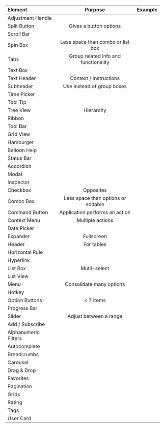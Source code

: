 | Element | Purpose | Example |
| :------ | :-----: | ------: |
| Adjustment Handle | | |
| Split Button | Gives a button options | |
| Scroll Bar | | |
| Spin Box | Less space than combo or list box | |
| Tabs | Group related info and functionality | |
| Text Box | | |
| Text Header | Context / Instructions | |
| Subheader | Use instead of group boxes | |
| Time Picker | | |
| Tool Tip | | |
| Tree View | Hierarchy | |
| Ribbon | | |
| Tool Bar | | |
| Grid View | | |
| Hamburger | | |
| Balloon Help | | |
| Status Bar | | |
| Accordion | | |
| Modal | | |
| Inspector | | |
| Checkbox | Opposites | |
| Combo Box | Less space than options or editable | |
| Command Button | Application performs an action | |
| Context Menu | Multiple actions | |
| Date Picker | | |
| Expander | Fullscreen | |
| Header | For tables | |
| Horizontal Rule | | |
| Hyperlink | | |
| List Box | Mutli-select | |
| List View | | |
| Menu | Consolidate many options | |
| Hotkey | | |
| Option Buttons | < 7 items | |
| Progress Bar | | |
| Slider | Adjust between a range | |
| Add / Subscribe | | |
| Alphanumeric Filters | | |
| Autocomplete | | |
| Breadcrumbs | | |
| Carousel | | |
| Drag & Drop | | |
| Favorites | | |
| Pagination | | |
| Grids | | |
| Rating | | |
| Tags | | |
| User Card | | |
